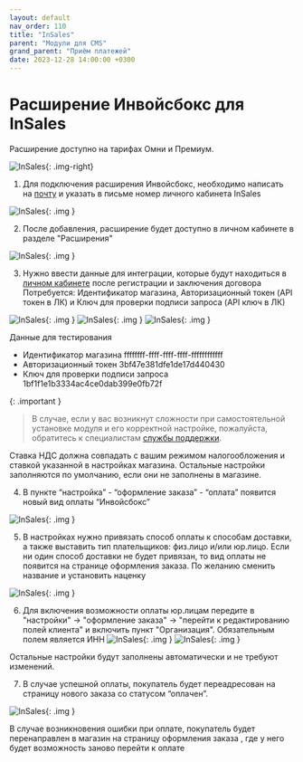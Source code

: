 ```yaml
---
layout: default
nav_order: 110
title: "InSales"
parent: "Модули для CMS"
grand_parent: "Приём платежей"
date: 2023-12-28 14:00:00 +0300
---
```



# Расширение Инвойсбокс для InSales

Расширение доступно на тарифах Омни и Премиум.

![InSales](/assets/images/cms/insales.png){: .img-right}

1. Для подключения расширения Инвойсбокс, необходимо написать на [почту](mailto:c-support@invbox.ru) и указать в письме номер личного кабинета InSales

![InSales](/assets/images/cms/insales/1.jpg){: .img }

2. После добавления, расширение будет доступно в личном кабинете в разделе "Расширения" 

![InSales](/assets/images/cms/insales/2.jpg){: .img }

3. Нужно ввести данные для интеграции, которые будут находиться в [личном кабинете](http://business.invoicebox.ru) после регистрации и заключения договора
Потребуется: Идентификатор магазина, Авторизационный токен (API токен в ЛК) и Ключ для проверки подписи запроса (API ключ в ЛК)

![InSales](/assets/images/cms/insales/3.jpg){: .img }
![InSales](/assets/images/cms/insales/4.jpg){: .img }
![InSales](/assets/images/cms/insales/5.jpg){: .img }

Данные для тестирования

- Идентификатор магазина ffffffff-ffff-ffff-ffff-ffffffffffff
- Авторизационный токен 3bf47e381dfe1de17d440430
- Ключ для проверки подписи запроса 1bf1f1e1b3334ac4ce0dab399e0fb72f

{: .important }
> В случае, если у вас возникнут сложности при самостоятельной установке модуля и его корректной настройке,
пожалуйста, обратитесь к специалистам [службы поддержки](https://www.invoicebox.ru/ru/contacts/feedback.html).

Ставка НДС должна совпадать с вашим режимом налогообложения и ставкой указанной в настройках магазина. 
Остальные настройки заполняются по умолчанию, если они не заполнены в магазине.


4. В пункте “настройка” - “оформление заказа” - “оплата” появится новый вид оплаты “Инвойсбокс”

![InSales](/assets/images/cms/insales/6.jpg){: .img }

5. В настройках нужно привязать способ оплаты к способам доставки, а также выставить тип плательщиков: физ.лицо и/или юр.лицо. Если ни один способ доставки не будет привязан, то вид оплаты не появится на странице оформления заказа. По желанию сменить название и установить наценку  

![InSales](/assets/images/cms/insales/7.jpg){: .img }

6. Для включения возможности оплаты юр.лицам передите в "настройки" -> "оформление заказа" -> "перейти к редактированию полей клиента" и включить пункт "Организация". Обязательным полем является ИНН
![InSales](/assets/images/cms/insales/102.jpg){: .img }
![InSales](/assets/images/cms/insales/8.jpg){: .img }



Остальные настройки будут заполнены автоматически и не требуют изменений.

7. В случае успешной оплаты, покупатель будет переадресован на страницу нового заказа со статусом “оплачен”.

![InSales](/assets/images/cms/insales/10.jpg){: .img }

В случае возникновения ошибки при оплате, покупатель будет перенаправлен в магазин на страницу оформления заказа , где у него будет возможность заново перейти к оплате

